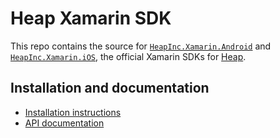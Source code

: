# Heap Xamarin SDK

This repo contains the source for [`HeapInc.Xamarin.Android`](https://www.nuget.org/packages/HeapInc.Xamarin.Android) and
[`HeapInc.Xamarin.iOS`](https://www.nuget.org/packages/HeapInc.Xamarin.iOS), the official Xamarin SDKs for [Heap](https://heap.io).

## Installation and documentation

- [Installation instructions](https://developers.heap.io/docs/xamarin-quick-start)
- [API documentation](https://developers.heap.io/docs/xamarin-sdk-reference)
